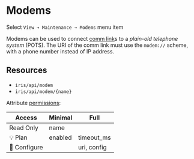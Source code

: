 # Modems

Select `View ➔ Maintenance ➔ Modems` menu item

Modems can be used to connect [comm link]s to a *plain-old telephone system*
(POTS).  The URI of the comm link must use the `modem://` scheme, with a
phone number instead of IP address.

## Resources

* `iris/api/modem`
* `iris/api/modem/{name}`

Attribute [permissions]:

| Access       | Minimal    | Full        |
|--------------|------------|-------------|
| Read Only    | name       |             |
| 💡 Plan      | enabled    | timeout\_ms |
| 🔧 Configure |            | uri, config |


[comm link]: comm_links.html
[permissions]: permissions.html
